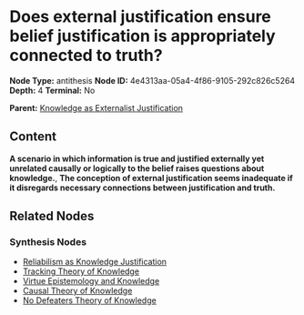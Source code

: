 # Does external justification ensure belief justification is appropriately connected to truth?

**Node Type:** antithesis
**Node ID:** 4e4313aa-05a4-4f86-9105-292c826c5264
**Depth:** 4
**Terminal:** No

**Parent:** [Knowledge as Externalist Justification](knowledge-as-externalist-justification-synthesis-eb6ebbed-f695-49c9-be08-48fece3a629b.md)

## Content

**A scenario in which information is true and justified externally yet unrelated causally or logically to the belief raises questions about knowledge.**, **The conception of external justification seems inadequate if it disregards necessary connections between justification and truth.**

## Related Nodes

### Synthesis Nodes

- [Reliabilism as Knowledge Justification](reliabilism-as-knowledge-justification-synthesis-f8ae6241-3a02-4060-b998-3af503ef9cbe.md)
- [Tracking Theory of Knowledge](tracking-theory-of-knowledge-synthesis-dde1b8fc-acab-4b55-87f2-c1f2a9c13f82.md)
- [Virtue Epistemology and Knowledge](virtue-epistemology-and-knowledge-synthesis-f1aeb569-302c-46b8-8c0a-60e6f372cffc.md)
- [Causal Theory of Knowledge](causal-theory-of-knowledge-synthesis-723df1bd-b1ff-44ee-93a8-25d197202f87.md)
- [No Defeaters Theory of Knowledge](no-defeaters-theory-of-knowledge-synthesis-bda852bf-ee36-4388-87cc-c76f8fe99bc4.md)
